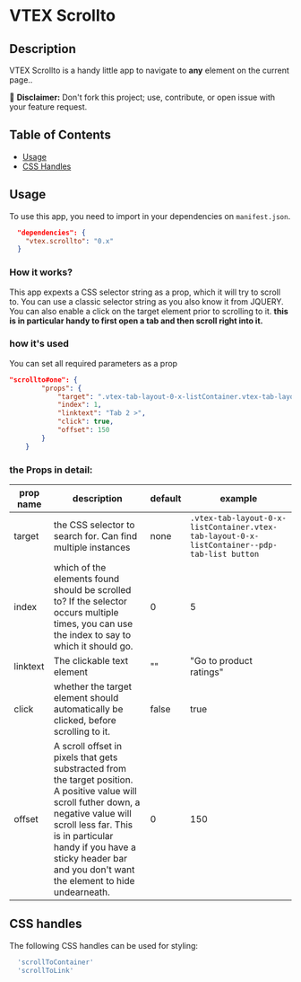 # VTEX Scrollto

## Description

VTEX Scrollto is a handy little app to navigate to **any** element on the current page..

:loudspeaker: **Disclaimer:** Don't fork this project; use, contribute, or open issue with your feature request.

## Table of Contents

- [Usage](#usage)
- [CSS Handles](#css-handles)


## Usage

To use this app, you need to import in your dependencies on `manifest.json`.

```json
  "dependencies": {
    "vtex.scrollto": "0.x"
  }
```

### How it works?
This app expexts a CSS selector string as a prop, which it will try to scroll to. You can use a classic selector string as you also know it from JQUERY.
You can also enable a click on the target element prior to scrolling to it.
**this is in particular handy to first open a tab and then scroll right into it.**


### how it's used
You can set all required parameters as a prop

```json
"scrollto#one": {
		"props": {
			"target": ".vtex-tab-layout-0-x-listContainer.vtex-tab-layout-0-x-listContainer--pdp-tab-list button",
			"index": 1,
			"linktext": "Tab 2 >",
			"click": true,
			"offset": 150
		}
	}
```


### the Props in detail:
| prop name | description | default | example | 
| --- | --- | --- | --- | 
| target | the CSS selector to search for. Can find multiple instances | none | `.vtex-tab-layout-0-x-listContainer.vtex-tab-layout-0-x-listContainer--pdp-tab-list button` | 
| index | which of the elements found should be scrolled to? If the selector occurs multiple times, you can use the index to say to which it should go.  | 0 | 5 | 
| linktext | The clickable text element | "" | "Go to product ratings" | 
| click | whether the target element should automatically be clicked, before scrolling to it. | false | true | 
| offset | A scroll offset in pixels that gets substracted from the target position. A positive value will scroll futher down,  a negative value will scroll less far. This is in particular handy if you have a sticky header bar and you don't want the element to hide undearneath. | 0 | 150 | 

## CSS handles
The following CSS handles can be used for styling:

```js
  'scrollToContainer'
  'scrollToLink'
```




